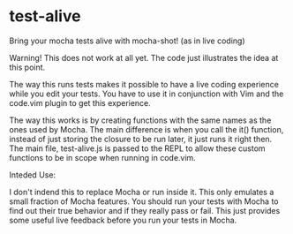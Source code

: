 # test-alive
Bring your mocha tests alive with mocha-shot! (as in live coding)

Warning! This does not work at all yet. The code just illustrates the idea at this point.

The way this runs tests makes it possible to have a live coding experience while you edit your tests. You have to use it in conjunction with Vim and the code.vim plugin to get this experience.

The way this works is by creating functions with the same names as the ones used by Mocha. The main difference is when you call the it() function, instead of just storing the closure to be run later, it just runs it right then. The main file, test-alive.js is passed to the REPL to allow these custom functions to be in scope when running in code.vim.

Inteded Use:

I don't indend this to replace Mocha or run inside it. This only emulates a small fraction of Mocha features. You should run your tests with Mocha to find out their true behavior and if
they really pass or fail. This just provides some useful live feedback before you run your tests in Mocha.
